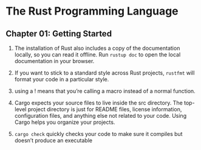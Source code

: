 # The Rust Programming Language

## Chapter 01: Getting Started

1. The installation of Rust also includes a copy of the documentation locally, so you can read it offline. Run `rustup doc` to open the local documentation in your browser.

2. If you want to stick to a standard style across Rust projects, `rustfmt` will format your code in a particular style.

3. using a ! means that you’re calling a macro instead of a normal function.

4. Cargo expects your source files to live inside the src directory. The top-level project directory is just for README files, license information, configuration files, and anything else not related to your code. Using Cargo helps you organize your projects.

5. `cargo check` quickly checks your code to make sure it compiles but doesn’t produce an executable
